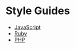 # Style Guides

* [JavaScript](https://github.com/digiti/styleguides/blob/master/javascript.md)
* [Ruby](https://github.com/digiti/styleguides/blob/master/ruby.md)
* [PHP](https://github.com/digiti/styleguides/blob/master/php.md)